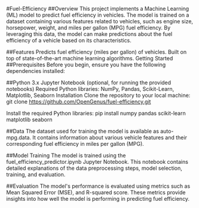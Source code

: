 #Fuel-Efficiency
##Overview
This project implements a Machine Learning (ML) model to predict fuel efficiency in vehicles. The model is trained on a dataset containing various features related to vehicles, such as engine size, horsepower, weight, and miles per gallon (MPG) fuel efficiency. By leveraging this data, the model can make predictions about the fuel efficiency of a vehicle based on its characteristics.

##Features
Predicts fuel efficiency (miles per gallon) of vehicles.
Built on top of state-of-the-art machine learning algorithms.
Getting Started
##Prerequisites
Before you begin, ensure you have the following dependencies installed:

##Python 3.x
Jupyter Notebook (optional, for running the provided notebooks)
Required Python libraries: NumPy, Pandas, Scikit-Learn, Matplotlib, Seaborn
Installation
Clone the repository to your local machine: git clone https://github.com/OpenGenus/fuel-efficiency.git

Install the required Python libraries:
pip install numpy pandas scikit-learn matplotlib seaborn

##Data
The dataset used for training the model is available as auto-mpg.data. It contains information about various vehicle features and their corresponding fuel efficiency in miles per gallon (MPG).

##Model Training
The model is trained using the fuel_efficiency_predictor.ipynb Jupyter Notebook. This notebook contains detailed explanations of the data preprocessing steps, model selection, training, and evaluation.

##Evaluation
The model's performance is evaluated using metrics such as Mean Squared Error (MSE), and R-squared score. These metrics provide insights into how well the model is performing in predicting fuel efficiency.
